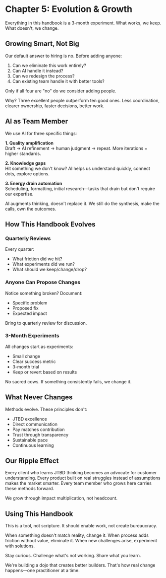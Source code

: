 # Chapter 5: Evolution & Growth

Everything in this handbook is a 3-month experiment. What works, we keep. What doesn't, we change.

## Growing Smart, Not Big

Our default answer to hiring is no. Before adding anyone:

1. Can we eliminate this work entirely?
2. Can AI handle it instead?
3. Can we redesign the process?
4. Can existing team handle it with better tools?

Only if all four are "no" do we consider adding people.

Why? Three excellent people outperform ten good ones. Less coordination, clearer ownership, faster decisions, better work.

## AI as Team Member

We use AI for three specific things:

**1. Quality amplification**  
Draft → AI refinement → human judgment → repeat. More iterations = higher standards.

**2. Knowledge gaps**  
Hit something we don't know? AI helps us understand quickly, connect dots, explore options.

**3. Energy drain automation**  
Scheduling, formatting, initial research—tasks that drain but don't require our expertise.

AI augments thinking, doesn't replace it. We still do the synthesis, make the calls, own the outcomes.

## How This Handbook Evolves

### Quarterly Reviews
Every quarter:
- What friction did we hit?
- What experiments did we run?
- What should we keep/change/drop?

### Anyone Can Propose Changes
Notice something broken? Document:
- Specific problem
- Proposed fix
- Expected impact

Bring to quarterly review for discussion.

### 3-Month Experiments
All changes start as experiments:
- Small change
- Clear success metric
- 3-month trial
- Keep or revert based on results

No sacred cows. If something consistently fails, we change it.

## What Never Changes

Methods evolve. These principles don't:
- JTBD excellence
- Direct communication
- Pay matches contribution
- Trust through transparency
- Sustainable pace
- Continuous learning

## Our Ripple Effect

Every client who learns JTBD thinking becomes an advocate for customer understanding. Every product built on real struggles instead of assumptions makes the market smarter. Every team member who grows here carries these methods forward.

We grow through impact multiplication, not headcount.

## Using This Handbook

This is a tool, not scripture. It should enable work, not create bureaucracy.

When something doesn't match reality, change it. When process adds friction without value, eliminate it. When new challenges arise, experiment with solutions.

Stay curious. Challenge what's not working. Share what you learn.

We're building a dojo that creates better builders. That's how real change happens—one practitioner at a time.